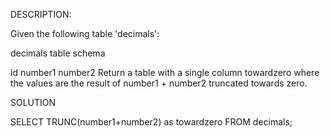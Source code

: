 DESCRIPTION:

Given the following table 'decimals':

decimals table schema

id
number1
number2
Return a table with a single column towardzero where the values are the result of number1 + number2 truncated towards zero.


SOLUTION

SELECT TRUNC(number1+number2) as towardzero
FROM decimals;